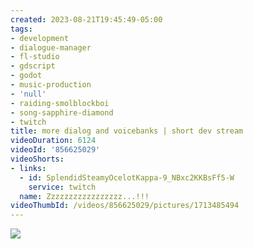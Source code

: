 ```yaml
---
created: 2023-08-21T19:45:49-05:00
tags:
- development
- dialogue-manager
- fl-studio
- gdscript
- godot
- music-production
- 'null'
- raiding-smolblockboi
- song-sapphire-diamond
- twitch
title: more dialog and voicebanks | short dev stream
videoDuration: 6124
videoId: '856625029'
videoShorts:
- links:
  - id: SplendidSteamyOcelotKappa-9_NBxc2KKBsFf5-W
    service: twitch
  name: Zzzzzzzzzzzzzzzzz...!!!
videoThumbId: /videos/856625029/pictures/1713485494
---
```


![](20230822004549.jpg)
